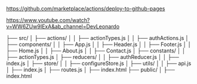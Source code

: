 https://github.com/marketplace/actions/deploy-to-github-pages

https://www.youtube.com/watch?v=WW6ZUw9IExA&ab_channel=DevLeonardo


├── src/
│   ├── actions/
│   │   ├── actionTypes.js
│   │   ├── authActions.js
│   ├── components/
│   │   ├── App.js
│   │   ├── Header.js
│   │   ├── Footer.js
│   │   ├── Home.js
│   │   ├── About.js
│   │   ├── Contact.js
│   ├── constants/
│   │   ├── actionTypes.js
│   ├── reducers/
│   │   ├── authReducer.js
│   │   ├── index.js
│   ├── store/
│   │   ├── configureStore.js
│   ├── utils/
│   │   ├── api.js
│   ├── index.js
│   ├── routes.js
│   ├── index.html
├── public/
│   ├── index.html